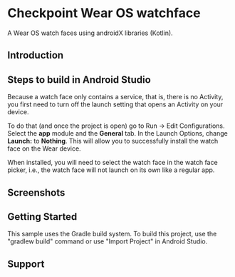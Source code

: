 Checkpoint Wear OS watchface
===============================
A Wear OS watch faces using androidX libraries (Kotlin).

Introduction
------------


Steps to build in Android Studio
--------------------------------
Because a watch face only contains a service, that is, there is no Activity, you first need to turn
off the launch setting that opens an Activity on your device.

To do that (and once the project is open) go to Run -> Edit Configurations. Select the **app**
module and the **General** tab. In the Launch Options, change **Launch:** to **Nothing**. This will
allow you to successfully install the watch face on the Wear device.

When installed, you will need to select the watch face in the watch face picker, i.e., the watch
face will not launch on its own like a regular app.

Screenshots
-------------


Getting Started
---------------

This sample uses the Gradle build system. To build this project, use the "gradlew build" command or
use "Import Project" in Android Studio.

Support
-------
